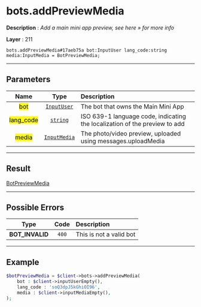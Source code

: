 # bots.addPreviewMedia

**Description** : *Add a main mini app preview, see here » for more info*

**Layer** : 211

```tl
bots.addPreviewMedia#17aeb75a bot:InputUser lang_code:string media:InputMedia = BotPreviewMedia;
```

---

## Parameters

| Name | Type | Description |
| :---: | :---: | :--- |
| <mark>bot</mark> | [`InputUser`](type/InputUser) | The bot that owns the Main Mini App |
| <mark>lang_code</mark> | [`string`](type/string) | ISO 639-1 language code, indicating the localization of the preview to add |
| <mark>media</mark> | [`InputMedia`](type/InputMedia) | The photo/video preview, uploaded using messages.uploadMedia |

---

## Result

[BotPreviewMedia](type/BotPreviewMedia)

---

## Possible Errors

| Type | Code | Description |
| :---: | :---: | :--- |
| **BOT_INVALID** | `400` | This is not a valid bot |

---

## Example

```php
$botPreviewMedia = $client->bots->addPreviewMedia(
	bot : $client->inputUserEmpty(),
	lang_code : 'soQ3dpJ5kGhiOI96',
	media : $client->inputMediaEmpty(),
);
```